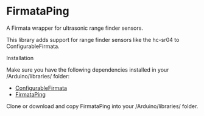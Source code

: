 # FirmataPing

A Firmata wrapper for ultrasonic range finder sensors.

This library adds support for range finder sensors like the hc-sr04 to ConfigurableFirmata.

Installation

Make sure you have the following dependencies installed in your /Arduino/libraries/ folder:

* [ConfigurableFirmata](https://github.com/firmata/ConfigurableFirmata)
* [FirmataPing](https://github.com/nahueltaibo/FirmataPing)

Clone or download and copy FirmataPing into your /Arduino/libraries/ folder.
